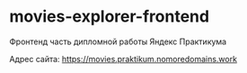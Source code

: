 # movies-explorer-frontend

Фронтенд часть дипломной работы Яндекс Практикума

Адрес сайта: https://movies.praktikum.nomoredomains.work
